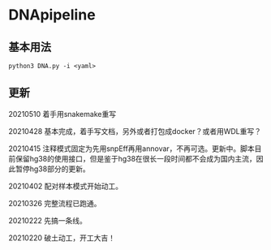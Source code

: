 # DNApipeline



## 基本用法

```
python3 DNA.py -i <yaml>
```


## 更新
20210510 着手用snakemake重写

20210428 基本完成，着手写文档，另外或者打包成docker？或者用WDL重写？

20210415 注释模式固定为先用snpEff再用annovar，不再可选。更新中。脚本目前保留hg38的使用接口，但是鉴于hg38在很长一段时间都不会成为国内主流，因此暂停hg38部分的更新。

20210402 配对样本模式开始动工。

20210326 完整流程已跑通。

20210222 先搞一条线。

20210220 破土动工，开工大吉！